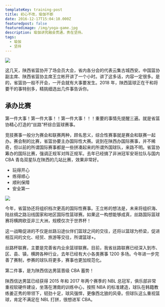 ```yaml
---
templateKey: training-post
title: 初心不改，瑜伽不断
date: 2016-12-17T15:04:10.000Z
featuredpost: false
featuredimage: /img/yoga-game.jpg
description: 瑜伽讲究融会贯通，贵在坚持。
tags:
  - 瑜伽
  - 坚持
---
```


![](/img/yoga-game.jpg)

这几天，陕西省篮协开了场会员大会，省内各分会的代表云集古城西安。中国篮协副主席、陕西省篮协主席王立彬开讲了一个小时。讲了这多话，内容一定很多。是的，省篮协一般不开会，一开会就有大事要发生。2018 年，陕西篮球正在干和将要干的事特别多，精挑细选出几件事告诉你。

## 承办比赛

第一件大事！第一件大事！！第一件大事！！！重要的事情先提醒三遍。就是省篮协精心打造的“丝路”杯综合篮球赛事。

竞技赛事一般分为赛会和联赛两种，顾名思义，综合性赛事就是赛会和联赛一起办。赛会制的比赛，省篮协要主办国际性大赛。说到在陕西办国际赛事，并不稀奇，但以前的所谓国际赛事都是一些拼凑起来的所谓外国球队，来路不明。省篮协筹办的国际比赛，强调正规军对阵正规军。去年已经搞了非洲冠军安哥拉队与国内 CBA 青岛双星队在陕西的几站比赛，效果非常好。

- 玩得开心
- 练得顺心
- 顺利保障
- 安全第一

![](/img/yoga-life.jpg)

今年，省篮协还将组织档次更高的国际性赛事。王立彬的想法是，未来将组织海、陆丝绸之路沿线国家和地区国际性篮球赛。如果这一构想能够成真，丝路国际篮球赛将横跨欧亚非三大洲，规模仅次于世界杯！

这一战略促进的不仅是丝路沿途伙伴们篮球之间的交往，还将以篮球为桥梁，促进相互间的文化、经贸、旅游等交往，所谓篮球+。

丝路杯联赛，主要是完善省内业余篮球联赛。目前，我省丝路联赛已经深入到市、区、县、镇，横跨各种行业，去年已经有大小各类赛事 1200 多场。今年进一步完善了赛制，参赛的球队将更多，赛事也更加规范化。

第二件事，是为陕西信达男篮晋级 CBA 蓄势！

陕西信达男篮已经获得 2015 年和 2017 年两个赛季的 NBL 总冠军，俱乐部非常重视软硬件建设，坐落在渭南的训练中心，按照 NBA 的标准建造，球队在韩籍教练姜正秀的带领下，韧劲十足，球风强悍，更像西北狼的风骨。但球队这么重视篮球，肯定不满足在 NBL 打拼，很想进军 CBA。
